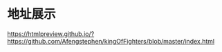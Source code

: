 # 地址展示
https://htmlpreview.github.io/?https://github.com/Afengstephen/kingOfFighters/blob/master/index.html
